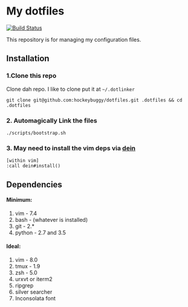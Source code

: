 # My dotfiles

[![Build Status](https://travis-ci.org/hockeybuggy/dotfiles.svg)](https://travis-ci.org/hockeybuggy/dotfiles)

This repository is for managing my configuration files.


## Installation

### 1.Clone this repo

Clone dah repo. I like to clone put it at `~/.dotlinker`

    git clone git@github.com:hockeybuggy/dotfiles.git .dotfiles && cd .dotfiles

### 2. Automagically Link the files

    ./scripts/bootstrap.sh

### 3. May need to install the vim deps via [dein](https://github.com/Shougo/dein.vim)

    [within vim]
    :call dein#install()


## Dependencies

#### Minimum:

1. vim  - 7.4
1. bash - (whatever is installed)
1. git  - 2.*
1. python - 2.7 and 3.5

#### Ideal:

1. vim - 8.0
1. tmux - 1.9
1. zsh  - 5.0
1. urxvt or iterm2
1. ripgrep
1. silver searcher
1. Inconsolata font
